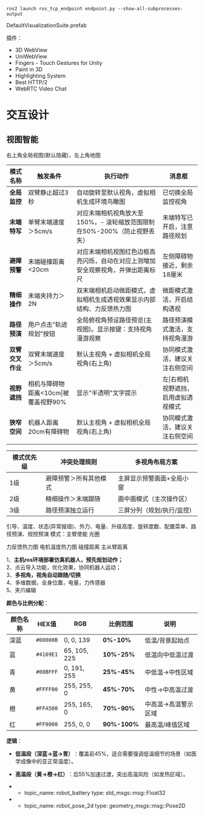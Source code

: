 ```shell
ros2 launch ros_tcp_endpoint endpoint.py --show-all-subprocesses-output
```

DefaultVisualizationSuite.prefab

插件：
- 3D WebView
- UniWebView
- Fingers - Touch Gestures for Unity
- Paint in 3D
- Highlighting System
- Best HTTP/2
- WebRTC Video Chat

# 交互设计

## 视图智能
右上角全局视图(默认隐藏)，左上角地图

| 模式名称        | 触发条件                    | 执行动作                                        | 消息框                 |
| ----------- | ----------------------- | ------------------------------------------- | ------------------- |
| ​**全局监控**   | 双臂静止超过3秒                | 自动旋转至默认视角，虚拟相机生成环境鸟瞰图                       | 已切换全局监控视角           |
| ​**末端特写**   | 单臂末端速度＞5cm/s            | 对应末端相机视角放大至150%，- 滚轮缩放范围限制在50%-200%（防止视野丢失） | 末端特写已开启，注意路径规划      |
| ​**避障预警**   | 末端碰撞距离<20cm             | 对应末端相机视图红色边框高亮闪烁，自动在对应上测增加安全观察视角，并弹出距离标尺    | 左侧障碍物接近，剩余18厘米      |
| ​**精细操作**   | 末端夹持力＞2N                | 双末端相机启动微距模式，虚拟相机生成透视效果显示内部结构、力反馈热力图         | 微距模式激活，开启结构透视       |
| ​**路径预演**   | 用户点击"轨迹规划"按钮            | 全局俯视角预设路径预览(主视图)。显示按键：支持视角漫游观察              | 路径预演模式激活，支持视角漫游     |
| ​**双臂交叉作业** | 双臂末端速度＞5cm/s            | 默认主视角 + 虚拟相机全局视角(右上角)                       | 协同模式激活，建议关注右侧空间     |
| **视野遮挡**    | 相机与障碍物距离<10cm\|被覆盖视野90% | 显示"半透明"文字提示                                 | 左\|右相机视野遮挡，启用虚拟透视模式 |
| ​**狭窄空间**   | 机器人距离20cm有障碍物           | 默认主视角 + 虚拟相机全局视角(右上角)                       | 协同模式激活，建议关注右侧空间     |
|             |                         |                                             |                     |


| 模式优先级 | 冲突处理规则      | 多视角布局方案        |
| ----- | ----------- | -------------- |
| 1级    | 避障预警＞所有其他模式 | 主屏显示预警画面+全局小窗  |
| 2级    | 精细操作＞末端跟随   | 画中画模式（主次操作区）   |
| 3级    | 路径预演独立运行    | 三屏分列（规划/执行/监控） |

引导、温度、状态(异常报错)、外力、电量、升级高度、旋转度数、配置菜单、路径预演、规控预演
模式：主臂使能
光圈

力反馈热力图
电机温度热力图
碰撞距离
主从臂距离



1、**主机ros环境部署仿真机器人，预先规划动作；**  
2、点云导入功能，优化效果，协同机器人运动；  
3、**多视角，视角自动跟随/切换**  
4、多维数据，全身位置，电量，力传感器  
5、夹爪编辑


**颜色与比例分配​**​：

| 颜色名称 | HEX值      | RGB          | 比例范围             | 说明         |
| ---- | --------- | ------------ | ---------------- | ---------- |
| 深蓝   | `#00008B` | 0, 0, 139    | ​**​0%-10%​**​   | 低温/背景起始点   |
| 蓝    | `#4169E1` | 65, 105, 225 | ​**​10%-25%​**​  | 低温向中低温过渡   |
| 青    | `#00BFFF` | 0, 191, 255  | ​**​25%-45%​**​  | 中低温→中性区域   |
| 黄    | `#FFFF00` | 255, 255, 0  | ​**​45%-70%​**​  | 中性→中高温过渡   |
| 橙    | `#FFA500` | 255, 165, 0  | ​**​70%-90%​**​  | 中高温→高温警示区域 |
| 红    | `#FF0000` | 255, 0, 0    | ​**​90%-100%​**​ | 最高温/峰值区域   |

​**​逻辑​**​：
- ​**​低温段（深蓝→蓝→青）​**​：覆盖前45%，适合需要强调低温细节的场景（如医学成像中的亚正常温度）。
- ​**​高温段（黄→橙→红）​**​：后55%加速过渡，突出高温风险（如发热区域）。


- - topic_name: robot_battery type: std_msgs::msg::Float32
- - topic_name: robot_pose_2d type: geometry_msgs::msg::Pose2D

